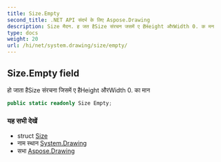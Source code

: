 ```yaml
---
title: Size.Empty
second_title: .NET API संदर्भ के लिए Aspose.Drawing
description: Size मैदन. ह जत हैSize संरचन जसमें ए हैHeight औरWidth 0. क मन
type: docs
weight: 20
url: /hi/net/system.drawing/size/empty/
---
```

## Size.Empty field

हो जाता हैSize संरचना जिसमें ए हैHeight औरWidth 0. का मान

```csharp
public static readonly Size Empty;
```

### यह सभी देखें

* struct [Size](../)
* नाम स्थान [System.Drawing](../../size/)
* सभा [Aspose.Drawing](../../../)


